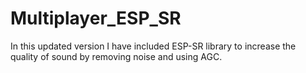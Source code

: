 # Multiplayer_ESP_SR
In this updated version I have included ESP-SR library to increase the quality of sound by removing noise and using AGC.
